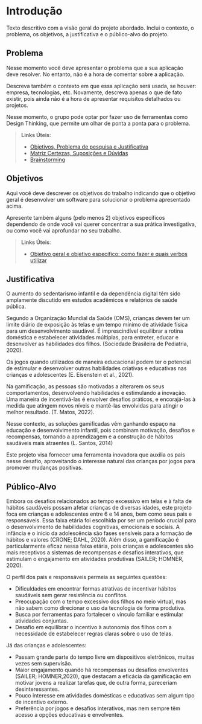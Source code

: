 # Introdução

Texto descritivo com a visão geral do projeto abordado. Inclui o contexto, o problema, os objetivos, a justificativa e o público-alvo do projeto.

## Problema
Nesse momento você deve apresentar o problema que a sua aplicação deve  resolver. No entanto, não é a hora de comentar sobre a aplicação.

Descreva também o contexto em que essa aplicação será usada, se  houver: empresa, tecnologias, etc. Novamente, descreva apenas o que de  fato existir, pois ainda não é a hora de apresentar requisitos  detalhados ou projetos.

Nesse momento, o grupo pode optar por fazer uso  de ferramentas como Design Thinking, que permite um olhar de ponta a ponta para o problema.

> **Links Úteis**:
> - [Objetivos, Problema de pesquisa e Justificativa](https://medium.com/@versioparole/objetivos-problema-de-pesquisa-e-justificativa-c98c8233b9c3)
> - [Matriz Certezas, Suposições e Dúvidas](https://medium.com/educa%C3%A7%C3%A3o-fora-da-caixa/matriz-certezas-suposi%C3%A7%C3%B5es-e-d%C3%BAvidas-fa2263633655)
> - [Brainstorming](https://www.euax.com.br/2018/09/brainstorming/)

## Objetivos

Aqui você deve descrever os objetivos do trabalho indicando que o objetivo geral é desenvolver um software para solucionar o problema apresentado acima. 

Apresente também alguns (pelo menos 2) objetivos específicos dependendo de onde você vai querer concentrar a sua prática investigativa, ou como você vai aprofundar no seu trabalho.
 
> **Links Úteis**:
> - [Objetivo geral e objetivo específico: como fazer e quais verbos utilizar](https://blog.mettzer.com/diferenca-entre-objetivo-geral-e-objetivo-especifico/)

## Justificativa

O aumento do sedentarismo infantil e da dependência digital têm sido amplamente discutido em estudos acadêmicos e relatórios de saúde pública.

Segundo a Organização Mundial da Saúde (OMS), crianças devem ter um limite diário de exposição às telas e um tempo mínimo de atividade física para um desenvolvimento saudável.  É imprescindível equilibrar a rotina doméstica e estabelecer atividades múltiplas, para entreter, educar e desenvolver as habilidades dos filhos. (Sociedade Brasileira de Pediatria, 2020).

Os jogos quando utilizados de maneira educacional podem ter o potencial de estimular e desenvolver outras habilidades criativas e educativas nas crianças e adolescentes (E. Eisenstein et al., 2021).

Na gamificação, as pessoas são motivadas a alterarem os seus comportamentos, desenvolvendo habilidades e estimulando a inovação.  Uma maneira de incentivá-las é envolver desafios práticos, e encorajá-las à medida que atingem novos níveis e mantê-las envolvidas para atingir o melhor resultado. (T. Matos, 2022). 

Nesse contexto, as soluções gamificadas vêm ganhando espaço na educação e desenvolvimento infantil, pois combinam motivação, desafios e recompensas, tornando a aprendizagem e a construção de hábitos saudáveis mais atraentes (L. Santos, 2014)

Este projeto visa fornecer uma ferramenta inovadora que auxilia os pais nesse desafio, aproveitando o interesse natural das crianças por jogos para promover mudanças positivas.


## Público-Alvo

Embora os desafios relacionados ao tempo excessivo em telas e à falta de hábitos saudáveis possam afetar crianças de diversas idades, este projeto foca em crianças e adolescentes entre 6 e 14 anos, bem como seus pais e responsáveis. Essa faixa etária foi escolhida por ser um período crucial para o desenvolvimento de habilidades cognitivas, emocionais e sociais. A infância e o início da adolescência são fases sensíveis para a formação de hábitos e valores (CRONE; DAHL, 2020). Além disso, a gamificação é particularmente eficaz nessa faixa etária, pois crianças e adolescentes são mais receptivos a sistemas de recompensas e desafios interativos, que estimulam o engajamento em atividades produtivas (SAILER; HOMNER, 2020). 

O perfil dos pais e responsáveis permeia as seguintes questões:

* Dificuldades em encontrar formas atrativas de incentivar hábitos saudáveis sem gerar resistência ou conflitos.
* Preocupação com o tempo excessivo dos filhos no meio virtual, mas não sabem como direcionar o uso da tecnologia de forma produtiva.
* Busca por ferramentas para fortalecer o vínculo familiar e estimular atividades conjuntas.
* Desafio em equilibrar o incentivo à autonomia dos filhos com a necessidade de estabelecer regras claras sobre o uso de telas.
  
Já das crianças e adolescentes:

* Passam grande parte do tempo livre em dispositivos eletrônicos, muitas vezes sem supervisão.
* Maior engajamento quando há recompensas ou desafios envolventes (SAILER; HOMNER,2020), que destacam a eficácia da gamificação em motivar jovens a realizar tarefas que, de outra forma, pareceriam desinteressantes.
* Pouco interesse em atividades domésticas e educativas sem algum tipo de incentivo externo.
* Preferência por jogos e desafios interativos, mas nem sempre têm acesso a opções educativas e envolventes.

